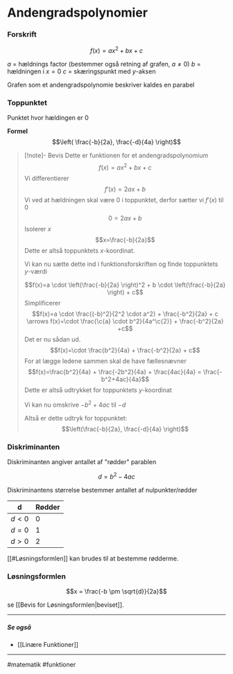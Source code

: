 # Andengradspolynomier

### Forskrift
$$f(x) = ax^2 + bx + c$$

$a$ = hældnings factor (bestemmer også retning af grafen, $a \neq 0$) 
$b$ = hældningen i $x = 0$
$c$ = skæringspunkt med $y$-aksen

Grafen som et andengradspolynomie beskriver kaldes en parabel

### Toppunktet
Punktet hvor hældingen er 0

**Formel**
$$\left( \frac{-b}{2a}, \frac{-d}{4a} \right)$$

>[!note]- Bevis
>Dette er funktionen for et andengradspolynomium
>$$f(x) = ax^2+bx+c$$
>Vi differentierer
>$$f'(x)=2ax+b$$
>Vi ved at hældningen skal være $0$ i toppunktet, derfor sætter vi $f'(x)$ til $0$
>$$0 = 2ax+b$$
>Isolerer $x$
>$$x=\frac{-b}{2a}$$
>Dette er altså toppunktets $x$-koordinat. 
>
>Vi kan nu sætte dette ind i funktionsforskriften og finde toppunktets $y$-værdi
>
>$$f(x)=a \cdot \left(\frac{-b}{2a} \right)^2 + b \cdot \left(\frac{-b}{2a} \right) + c$$
>Simplificerer
>$$f(x)=a \cdot \frac{(-b)^2}{2^2 \cdot a^2} + \frac{-b^2}{2a} + c \arrows f(x)=\cdot \frac{\c{a} \cdot b^2}{4a^\c{2}} + \frac{-b^2}{2a} +c$$
>Det er nu sådan ud.
>$$f(x)=\cdot \frac{b^2}{4a} + \frac{-b^2}{2a} + c$$
>For at lægge ledene sammen skal de have fællesnævner
>$$f(x)=\frac{b^2}{4a} + \frac{-2b^2}{4a} + \frac{4ac}{4a} = \frac{-b^2+4ac}{4a}$$
>Dette er altså udtrykket for toppunktets $y$-koordinat
>
>
>Vi kan nu omskrive $-b^2 +4ac$ til $-d$
>
>Altså er dette udtryk for toppunktet:
>$$\left(\frac{-b}{2a}, \frac{-d}{4a} \right)$$

### Diskriminanten
Diskriminanten angiver antallet af "rødder" parablen

$$d = b^2 - 4ac$$

Diskriminantens størrelse bestemmer antallet af nulpunkter/rødder

| d       | Rødder |
| ------- | ------ |
| $d < 0$ | $0$    | 
| $d = 0$ | $1$    |
| $d > 0$ | $2$    |


[[#Løsningsformlen]] kan brudes til at bestemme rødderme.



### Løsningsformlen
$$x = \frac{-b \pm \sqrt{d}}{2a}$$

se [[Bevis for Løsningsformlen|beviset]].

---
##### Se også
- [[Linære Funktioner]]


---
#matematik #funktioner 
